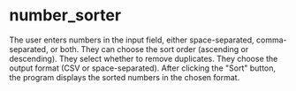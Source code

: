 # number_sorter
The user enters numbers in the input field, either space-separated, comma-separated, or both. They can choose the sort order (ascending or descending). They select whether to remove duplicates. They choose the output format (CSV or space-separated). After clicking the "Sort" button, the program displays the sorted numbers in the chosen format.
